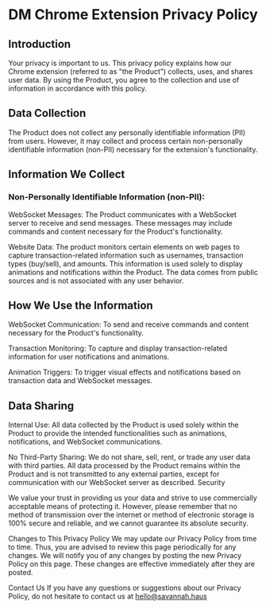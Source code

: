 # DM Chrome Extension Privacy Policy

## Introduction
Your privacy is important to us. This privacy policy explains how our Chrome extension (referred to as "the Product") collects, uses, and shares user data. By using the Product, you agree to the collection and use of information in accordance with this policy.

## Data Collection
The Product does not collect any personally identifiable information (PII) from users. However, it may collect and process certain non-personally identifiable information (non-PII) necessary for the extension's functionality.

## Information We Collect
### Non-Personally Identifiable Information (non-PII):
WebSocket Messages: The Product communicates with a WebSocket server to receive and send messages. These messages may include commands and content necessary for the Product's functionality.

Website Data: The product monitors certain elements on web pages to capture transaction-related information such as usernames, transaction types (buy/sell), and amounts. This information is used solely to display animations and notifications within the Product. The data comes from public sources and is not associated with any user behavior.

## How We Use the Information
WebSocket Communication: To send and receive commands and content necessary for the Product's functionality.

Transaction Monitoring: To capture and display transaction-related information for user notifications and animations.

Animation Triggers: To trigger visual effects and notifications based on transaction data and WebSocket messages.

## Data Sharing
Internal Use: All data collected by the Product is used solely within the Product to provide the intended functionalities such as animations, notifications, and WebSocket communications.

No Third-Party Sharing: We do not share, sell, rent, or trade any user data with third parties. All data processed by the Product remains within the Product and is not transmitted to any external parties, except for communication with our WebSocket server as described.
Security

We value your trust in providing us your data and strive to use commercially acceptable means of protecting it. However, please remember that no method of transmission over the internet or method of electronic storage is 100% secure and reliable, and we cannot guarantee its absolute security.

Changes to This Privacy Policy
We may update our Privacy Policy from time to time. Thus, you are advised to review this page periodically for any changes. We will notify you of any changes by posting the new Privacy Policy on this page. These changes are effective immediately after they are posted.

Contact Us
If you have any questions or suggestions about our Privacy Policy, do not hesitate to contact us at hello@savannah.haus
